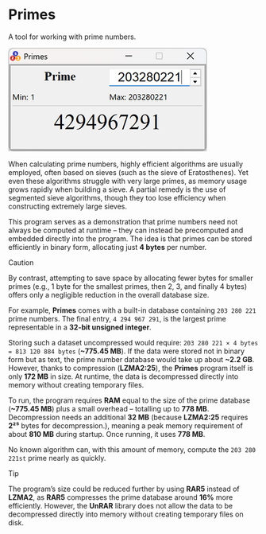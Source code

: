 # Primes
A tool for working with prime numbers.

![alt text](https://github.com/RoyalXXX/primes/blob/main/screenshot.png)

When calculating prime numbers, highly efficient algorithms are usually employed, often based on sieves (such as the sieve of Eratosthenes). Yet even these algorithms struggle with very large primes, as memory usage grows rapidly when building a sieve. A partial remedy is the use of segmented sieve algorithms, though they too lose efficiency when constructing extremely large sieves.

This program serves as a demonstration that prime numbers need not always be computed at runtime – they can instead be precomputed and embedded directly into the program. The idea is that primes can be stored efficiently in binary form, allocating just **4 bytes** per number.

> [!CAUTION]
> By contrast, attempting to save space by allocating fewer bytes for smaller primes (e.g., 1 byte for the smallest primes, then 2, 3, and finally 4 bytes) offers only a negligible reduction in the overall database size.

For example, **Primes** comes with a built-in database containing `203 280 221` prime numbers. The final entry, `4 294 967 291`, is the largest prime representable in a **32-bit unsigned integer**.

Storing such a dataset uncompressed would require:
`203 280 221 × 4 bytes = 813 120 884 bytes` (**~775.45 MB**). If the data were stored not in binary form but as text, the prime number database would take up about **~2.2 GB**.
However, thanks to compression (**LZMA2:25**), the **Primes** program itself is only **172 MB** in size. At runtime, the data is decompressed directly into memory without creating temporary files.

To run, the program requires **RAM** equal to the size of the prime database (**~775.45 MB**) plus a small overhead – totalling up to **778 MB**. Decompression needs an additional **32 MB** (because **LZMA2:25** requires **2²⁵** bytes for decompression.), meaning a peak memory requirement of about **810 MB** during startup. Once running, it uses **778 MB**.

No known algorithm can, with this amount of memory, compute the `203 280 221st` prime nearly as quickly.

> [!TIP]
> The program’s size could be reduced further by using **RAR5** instead of **LZMA2**, as **RAR5** compresses the prime database around **16%** more efficiently. However, the **UnRAR** library does not allow the data to be decompressed directly into memory without creating temporary files on disk.


